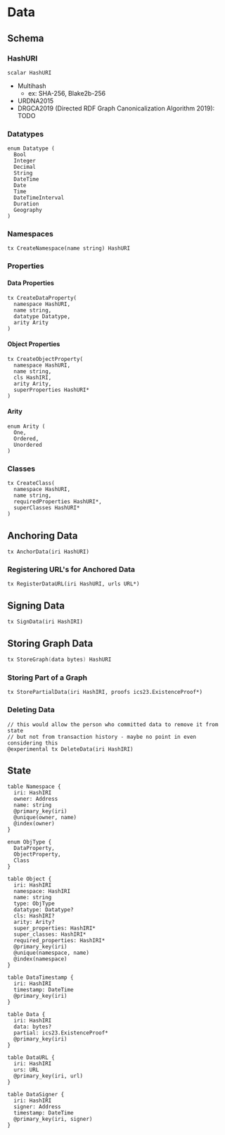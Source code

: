 # Data

## Schema

### HashURI

```text
scalar HashURI
```

* Multihash
  * ex: SHA-256, Blake2b-256
* URDNA2015
* DRGCA2019 \(Directed RDF Graph Canonicalization Algorithm 2019\): TODO

### Datatypes

```text
enum Datatype (
  Bool
  Integer
  Decimal
  String
  DateTime
  Date
  Time
  DateTimeInterval
  Duration
  Geography
)
```

### Namespaces

```text
tx CreateNamespace(name string) HashURI
```

### Properties

#### Data Properties

```text
tx CreateDataProperty(
  namespace HashURI,
  name string,
  datatype Datatype,
  arity Arity
)
```

#### Object Properties

```text
tx CreateObjectProperty(
  namespace HashURI,
  name string,
  cls HashIRI,
  arity Arity,
  superProperties HashURI*
)
```

#### Arity

```text
enum Arity (
  One,
  Ordered,
  Unordered
)
```

### Classes

```text
tx CreateClass(
  namespace HashURI,
  name string,
  requiredProperties HashURI*,
  superClasses HashURI*
)
```

## Anchoring Data

```text
tx AnchorData(iri HashURI)
```

### Registering URL's for Anchored Data

```text
tx RegisterDataURL(iri HashURI, urls URL*)
```

## Signing Data

```text
tx SignData(iri HashIRI)
```

## Storing Graph Data

```go
tx StoreGraph(data bytes) HashURI
```

### Storing Part of a Graph

```text
tx StorePartialData(iri HashIRI, proofs ics23.ExistenceProof*)
```

### Deleting Data

```text
// this would allow the person who committed data to remove it from state
// but not from transaction history - maybe no point in even considering this
@experimental tx DeleteData(iri HashIRI)
```

## State

```text
table Namespace {
  iri: HashIRI
  owner: Address
  name: string
  @primary_key(iri)
  @unique(owner, name)
  @index(owner)
}

enum ObjType {
  DataProperty,
  ObjectProperty,
  Class
}

table Object {
  iri: HashIRI
  namespace: HashIRI
  name: string
  type: ObjType
  datatype: Datatype?
  cls: HashIRI?
  arity: Arity?
  super_properties: HashIRI*
  super_classes: HashIRI*
  required_properties: HashIRI*
  @primary_key(iri)
  @unique(namespace, name)
  @index(namespace)
}

table DataTimestamp {
  iri: HashIRI
  timestamp: DateTime
  @primary_key(iri)
}

table Data {
  iri: HashIRI
  data: bytes?
  partial: ics23.ExistenceProof*
  @primary_key(iri)
}

table DataURL {
  iri: HashIRI
  urs: URL
  @primary_key(iri, url)
}

table DataSigner {
  iri: HashIRI
  signer: Address
  timestamp: DateTime
  @primary_key(iri, signer)
}
```


